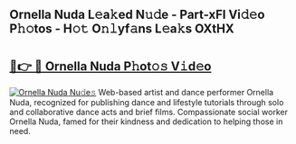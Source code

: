 ## Ornella Nuda L𝚎a𝚔ed N𝚞𝚍e - Part-xFl Vi𝚍𝚎o P𝚑𝚘tos - H𝚘𝚝 O𝚗𝚕yf𝚊ns L𝚎a𝚔s OXtHX

# <h2><a href="http://kfbg4h0.oniu.top/?m=Ornella+Nuda">🔗👉 🔴 Ornella Nuda P𝚑ot𝚘𝚜 V𝚒d𝚎o</a></h2>

[![Ornella Nuda Nu𝚍e𝚜](https://i.imgur.com/0qMVB7G.gif)](http://kfbg4h0.oniu.top/?m=Ornella+Nuda)
Web-based artist and dance performer Ornella Nuda, recognized for publishing dance and lifestyle tutorials through solo and collaborative dance acts and brief films. Compassionate social worker Ornella Nuda, famed for their kindness and dedication to helping those in need.  
